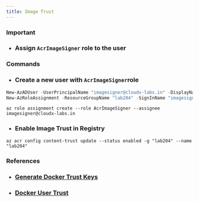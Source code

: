 ```yaml
---
title: Image Trust
---
```


### Important
- ### Assign `AcrImageSigner` role to the user

### Commands
- ### Create a new user with `AcrImageSigner`role
```powershell
New-AzADUser -UserPrincipalName "imagesigner@cloudx-labs.in" -DisplayName "image-signer" -MailNickName "imagesigner"
New-AzRoleAssignment -ResourceGroupName "lab204" -SignInName "imagesigner@cloudx-labs.in" -RoleDefinitionName "AcrImageSigner"
```
```azurecli
az role assignment create --role AcrImageSigner --assignee imagesigner@cloudx-labs.in
```

- ### Enable Image Trust in Registry
```azurecli
az acr config content-trust update --status enabled -g "lab204" --name "lab204"
```

### References
- ### [Generate Docker Trust Keys](https://docs.docker.com/engine/security/trust/trust_delegation/#creating-delegation-keys)
- ### [Docker User Trust](https://docs.docker.com/engine/security/trust/content_trust/)
